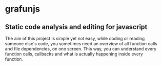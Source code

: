 # grafunjs
## Static code analysis and editing for javascript

The aim of this project is simple yet not easy, while coding or reading someone else's code, you sometimes need an overview of all function calls and file dependencies, on one screen. This way, you can understand every function calls, callbacks and what is actually happening inside every function. 

